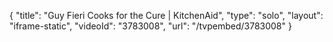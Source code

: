 {
    "title": "Guy Fieri Cooks for the Cure | KitchenAid",
    "type": "solo",
    "layout": "iframe-static",
    "videoId": "3783008",
    "url": "\/tvpembed\/3783008"
}